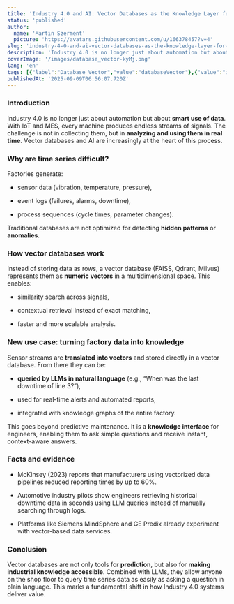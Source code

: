 ```yaml
---
title: 'Industry 4.0 and AI: Vector Databases as the Knowledge Layer for Time Series Data'
status: 'published'
author:
  name: 'Martin Szerment'
  picture: 'https://avatars.githubusercontent.com/u/166378457?v=4'
slug: 'industry-4-0-and-ai-vector-databases-as-the-knowledge-layer-for-time-series-data'
description: 'Industry 4.0 is no longer just about automation but about smart use of data. With IoT and MES, every machine produces endless streams of signals. The challenge is not in collecting them, but in analyzing and using them in real time. Vector databases and AI are increasingly at the heart of this process.'
coverImage: '/images/database_vector-kyMj.png'
lang: 'en'
tags: [{"label":"Database Vector","value":"databaseVector"},{"value":"industry40","label":"Industry 4.0"},{"value":"llmModels","label":"LLM Models"}]
publishedAt: '2025-09-09T06:56:07.720Z'
---
```


### Introduction

Industry 4.0 is no longer just about automation but about **smart use of data**. With IoT and MES, every machine produces endless streams of signals. The challenge is not in collecting them, but in **analyzing and using them in real time**. Vector databases and AI are increasingly at the heart of this process.

### Why are time series difficult?

Factories generate:

- sensor data (vibration, temperature, pressure),

- event logs (failures, alarms, downtime),

- process sequences (cycle times, parameter changes).

Traditional databases are not optimized for detecting **hidden patterns** or **anomalies**.

### How vector databases work

Instead of storing data as rows, a vector database (FAISS, Qdrant, Milvus) represents them as **numeric vectors** in a multidimensional space. This enables:

- similarity search across signals,

- contextual retrieval instead of exact matching,

- faster and more scalable analysis.

### New use case: turning factory data into knowledge

Sensor streams are **translated into vectors** and stored directly in a vector database. From there they can be:

- **queried by LLMs in natural language** (e.g., “When was the last downtime of line 3?”),

- used for real-time alerts and automated reports,

- integrated with knowledge graphs of the entire factory.

This goes beyond predictive maintenance. It is a **knowledge interface** for engineers, enabling them to ask simple questions and receive instant, context-aware answers.

### Facts and evidence

- McKinsey (2023) reports that manufacturers using vectorized data pipelines reduced reporting times by up to 60%.

- Automotive industry pilots show engineers retrieving historical downtime data in seconds using LLM queries instead of manually searching through logs.

- Platforms like Siemens MindSphere and GE Predix already experiment with vector-based data services.

### Conclusion

Vector databases are not only tools for **prediction**, but also for **making industrial knowledge accessible**. Combined with LLMs, they allow anyone on the shop floor to query time series data as easily as asking a question in plain language. This marks a fundamental shift in how Industry 4.0 systems deliver value.